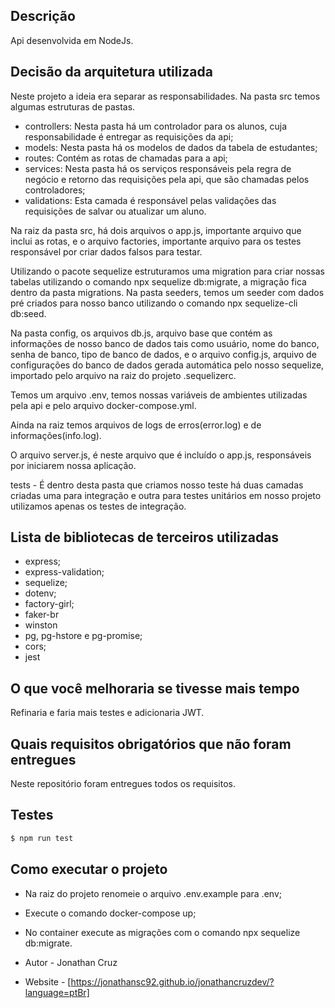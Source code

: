 ## Descrição

Api desenvolvida em NodeJs.

## Decisão da arquitetura utilizada

Neste projeto a ideia era separar as responsabilidades.
Na pasta src temos algumas estruturas de pastas.
- controllers: Nesta pasta há um controlador para os alunos, cuja responsabilidade é entregar as requisições da api;
- models: Nesta pasta há os modelos de dados da tabela de estudantes;
- routes: Contém as rotas de chamadas para a api;
- services: Nesta pasta há os serviços responsáveis pela regra de negócio e retorno das requisições pela api, que são chamadas pelos controladores;
- validations: Esta camada é responsável pelas validações das requisições de salvar ou atualizar um aluno.

Na raiz da pasta src, há dois arquivos o app.js, importante arquivo que inclui as rotas, e o arquivo factories, importante arquivo para os testes responsável por criar dados falsos para testar.

Utilizando o pacote sequelize estruturamos uma migration para criar nossas tabelas utilizando o comando npx sequelize db:migrate, a migração fica dentro da pasta migrations.
Na pasta seeders, temos um seeder com dados pré criados para nosso banco utilizando o comando npx sequelize-cli db:seed.

Na pasta config, os arquivos db.js, arquivo base que contém as informações de nosso banco de dados tais como usuário, nome do banco, senha de banco, tipo de banco de dados, e o arquivo config.js, arquivo de configurações do banco de dados gerada automática pelo nosso sequelize, importado pelo arquivo na raiz do projeto .sequelizerc.

Temos um arquivo .env, temos nossas variáveis de ambientes utilizadas pela api e pelo arquivo docker-compose.yml.

Ainda na raiz temos arquivos de logs de erros(error.log) e de informações(info.log).

O arquivo server.js, é neste arquivo que é incluído o app.js, responsáveis por iniciarem nossa aplicação.

tests - É dentro desta pasta que criamos nosso teste há duas camadas criadas uma para integração e outra para testes unitários em nosso projeto utilizamos apenas os testes de integração.

## Lista de bibliotecas de terceiros utilizadas

- express; 
- express-validation;
- sequelize; 
- dotenv; 
- factory-girl;
- faker-br 
- winston
- pg, pg-hstore e pg-promise;
- cors;
- jest

## O que você melhoraria se tivesse mais tempo

Refinaria e faria mais testes e adicionaria JWT.

## Quais requisitos obrigatórios que não foram entregues

Neste repositório foram entregues todos os requisitos.

## Testes

```bash
$ npm run test
```

## Como executar o projeto

- Na raiz do projeto renomeie o arquivo .env.example para .env;
- Execute o comando docker-compose up;
- No container execute as migrações com o comando npx sequelize db:migrate.

- Autor - Jonathan Cruz
- Website - [https://jonathansc92.github.io/jonathancruzdev/?language=ptBr]

